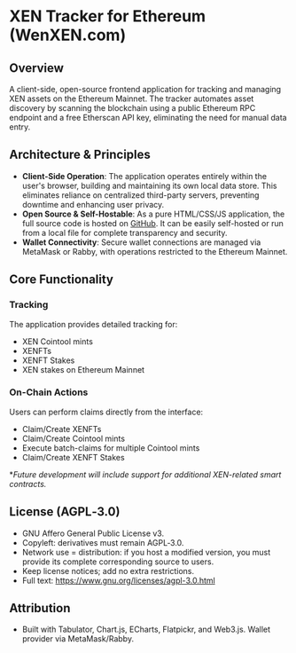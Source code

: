 # XEN Tracker for Ethereum (WenXEN.com)

## Overview

A client-side, open-source frontend application for tracking and managing XEN assets on the Ethereum Mainnet. The tracker automates asset discovery by scanning the blockchain using a public Ethereum RPC endpoint and a free Etherscan API key, eliminating the need for manual data entry.

## Architecture & Principles

-   **Client-Side Operation**: The application operates entirely within the user's browser, building and maintaining its own local data store. This eliminates reliance on centralized third-party servers, preventing downtime and enhancing user privacy.
-   **Open Source & Self-Hostable**: As a pure HTML/CSS/JS application, the full source code is hosted on [GitHub](https://github.com/JozefJarosciak/wenxen.com). It can be easily self-hosted or run from a local file for complete transparency and security.
-   **Wallet Connectivity**: Secure wallet connections are managed via MetaMask or Rabby, with operations restricted to the Ethereum Mainnet.

## Core Functionality

### Tracking
The application provides detailed tracking for:
-   XEN Cointool mints
-   XENFTs
-   XENFT Stakes
-   XEN stakes on Ethereum Mainnet

### On-Chain Actions
Users can perform claims directly from the interface:
-   Claim/Create XENFTs
-   Claim/Create Cointool mints  
-   Execute batch-claims for multiple Cointool mints
-   Claim/Create XENFT Stakes

**Future development will include support for additional XEN-related smart contracts.*

## License (AGPL‑3.0)

- GNU Affero General Public License v3.
- Copyleft: derivatives must remain AGPL‑3.0.
- Network use = distribution: if you host a modified version, you must provide its complete corresponding source to users.
- Keep license notices; add no extra restrictions.
- Full text: https://www.gnu.org/licenses/agpl-3.0.html

## Attribution

- Built with Tabulator, Chart.js, ECharts, Flatpickr, and Web3.js. Wallet provider via MetaMask/Rabby.
